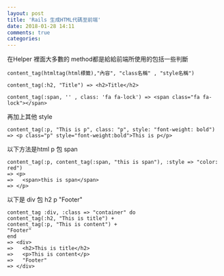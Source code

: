 ```yaml
---
layout: post
title: 'Rails 生成HTML代碼至前端'
date: 2018-01-28 14:11
comments: true
categories: 
---
```

在Helper 裡面大多數的 method都是給給前端所使用的包括一些判斷

	content_tag(htmltag(html標籤),"內容", "class名稱" , "style名稱")

	content_tag(:h2, "Title") => <h2>Title</h2>

	content_tag(:span, '' , class: 'fa fa-lock') => <span class="fa fa-lock"></span>

再加上其他 style

	content_tag(:p, "This is p", class: "p", style: "font-weight: bold") => <p class="p" style="font-weight:bold">This is p</p>

以下方法是html p 包 span

	content_tag(:p, content_tag(:span, "this is span"), :style => "color: red")
	=> <p>
	=>   <span>this is span</span>
	=> </p>

以下是 div 包 h2 p "Footer"

	content_tag :div, :class => "container" do
	content_tag(:h2, "This is title") +
	content_tag(:p, "This is content") +
	"Footer"
	end
	=> <div>
	=>   <h2>This is title</h2>
	=>   <p>This is content</p>
	=>   "Footer"
	=> </div>
